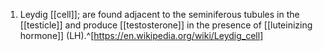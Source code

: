 1. Leydig [[cell]]; are found adjacent to the seminiferous tubules in the [[testicle]] and produce [[testosterone]] in the presence of [[luteinizing hormone]] (LH).^[https://en.wikipedia.org/wiki/Leydig_cell]